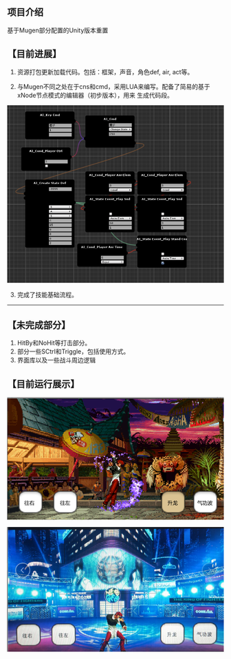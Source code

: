 ## 项目介绍

基于Mugen部分配置的Unity版本重置

## 【目前进展】
1. 资源打包更新加载代码。包括：框架，声音，角色def, air, act等。

2. 与Mugen不同之处在于cns和cmd，采用LUA来编写。配备了简易的基于xNode节点模式的编辑器（初步版本），用来
	生成代码段。

![enter description here](./images/1582540326699.png)

3. 完成了技能基础流程。


----------

## 【未完成部分】
1. HitBy和NoHit等打击部分。
2. 部分一些SCtrl和Triggle，包括使用方式。
3. 界面库以及一些战斗周边逻辑

## 【目前运行展示】

![enter description here](./images/kof97_1.png)

![enter description here](./images/kofRv.png)
